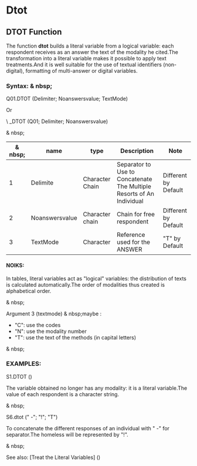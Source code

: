 # Dtot

## DTOT Function

The function **dtot** builds a literal variable from a logical variable: each respondent receives as an answer the text of the modality he cited.The transformation into a literal variable makes it possible to apply text treatments.And it is well suitable for the use of textual identifiers (non-digital), formatting of multi-answer or digital variables.

### Syntax: & nbsp;

Q01.DTOT (Delimiter; Noanswersvalue; TextMode)

Or

\ _DTOT (Q01; Delimiter; Noanswersvalue)

& nbsp;

| & nbsp; | **name** | **type** | **Description** | **Note** |
| --- | --- | --- | --- | --- |
| &#49; | Delimite | Character Chain | Separator to Use to Concatenate The Multiple Resorts of An Individual | Different by Default |
| &#50; | Noanswersvalue | Character chain | Chain for free respondent | Different by Default |
| &#51; | TextMode | Character | Reference used for the ANSWER | "T" by Default |

#### NOIKS:

In tables, literal variables act as "logical" variables: the distribution of texts is calculated automatically.The order of modalities thus created is alphabetical order.

& nbsp;

Argument 3 (textmode) & nbsp;maybe :

* "C": use the codes
* "N": use the modality number
* "T": use the text of the methods (in capital letters)

& nbsp;

### EXAMPLES:

S1.DTOT ()

The variable obtained no longer has any modality: it is a literal variable.The value of each respondent is a character string.

& nbsp;

S6.dtot (" -"; "\!"; "T")

To concatenate the different responses of an individual with " -" for separator.The homeless will be represented by "\!".

& nbsp;

See also: [Treat the Literal Variables] (<Trellious Little Little.md>)